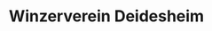 ---
title: "Winzerverein Deidesheim"
url: /deidesheim/winzerverein-deidesheim/
shop: Spirituosen
---